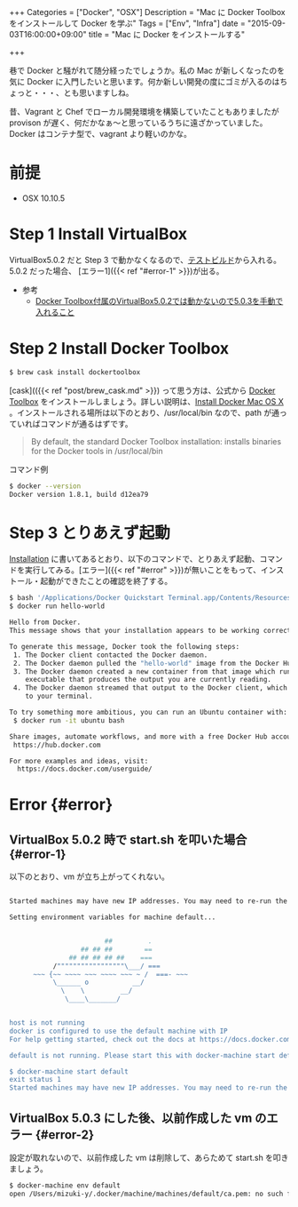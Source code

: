 +++
Categories = ["Docker", "OSX"]
Description = "Mac に Docker Toolbox をインストールして Docker を学ぶ"
Tags = ["Env", "Infra"]
date = "2015-09-03T16:00:00+09:00"
title = "Mac に Docker をインストールする"

+++

巷で Docker と騒がれて随分経ったでしょうか。私の Mac が新しくなったのを気に Docker に入門したいと思います。何か新しい開発の度にゴミが入るのはちょっと・・・、とも思いますしね。

昔、Vagrant と Chef でローカル開発環境を構築していたこともありましたが provison が遅く、何だかなぁ〜と思っているうちに遠ざかっていました。Docker はコンテナ型で、vagrant より軽いのかな。

<!--more-->

# 前提

- OSX 10.10.5

# Step 1 Install VirtualBox

VirtualBox5.0.2 だと Step 3 で動かなくなるので、[テストビルド](https://www.virtualbox.org/wiki/Testbuilds)から入れる。5.0.2 だった場合、 [エラー1]({{< ref "#error-1" >}})が出る。

- 参考
    - [Docker Toolbox付属のVirtualBox5.0.2では動かないので5.0.3を手動で入れること](http://qiita.com/tukiyo3/items/c912fe9e403706964995)

# Step 2 Install Docker Toolbox

~~~bash
$ brew cask install dockertoolbox
~~~

[cask](({{< ref "post/brew_cask.md" >}}) って思う方は、公式から [Docker Toolbox](https://www.docker.com/toolbox) をインストールしましょう。詳しい説明は、[Install Docker Mac OS X](https://docs.docker.com/mac/step_one/) 。インストールされる場所は以下のとおり、/usr/local/bin なので、path が通っていればコマンドが通るはずです。

> By default, the standard Docker Toolbox installation:
>    installs binaries for the Docker tools in /usr/local/bin

コマンド例

~~~bash
$ docker --version
Docker version 1.8.1, build d12ea79
~~~

# Step 3 とりあえず起動

[Installation](http://docs.docker.com/mac/step_one/#step-3-verify-your-installation) に書いてあるとおり、以下のコマンドで、とりあえず起動、コマンドを実行してみる。[エラー]({{< ref "#error" >}})が無いことをもって、インストール・起動ができたことの確認を終了する。

~~~bash
$ bash '/Applications/Docker Quickstart Terminal.app/Contents/Resources/Scripts/start.sh'
$ docker run hello-world

Hello from Docker.
This message shows that your installation appears to be working correctly.

To generate this message, Docker took the following steps:
 1. The Docker client contacted the Docker daemon.
 2. The Docker daemon pulled the "hello-world" image from the Docker Hub.
 3. The Docker daemon created a new container from that image which runs the
    executable that produces the output you are currently reading.
 4. The Docker daemon streamed that output to the Docker client, which sent it
    to your terminal.

To try something more ambitious, you can run an Ubuntu container with:
 $ docker run -it ubuntu bash

Share images, automate workflows, and more with a free Docker Hub account:
 https://hub.docker.com

For more examples and ideas, visit:
  https://docs.docker.com/userguide/
~~~

# Error {#error}

## VirtualBox 5.0.2 時で start.sh を叩いた場合 {#error-1}

以下のとおり、vm が立ち上がってくれない。

~~~bash

Started machines may have new IP addresses. You may need to re-run the `docker-machine env` command.

Setting environment variables for machine default...


                        ##         .
                  ## ## ##        ==
               ## ## ## ## ##    ===
           /"""""""""""""""""\___/ ===
      ~~~ {~~ ~~~~ ~~~ ~~~~ ~~~ ~ /  ===- ~~~
           \______ o           __/
             \    \         __/
              \____\_______/


host is not running
docker is configured to use the default machine with IP
For help getting started, check out the docs at https://docs.docker.com

default is not running. Please start this with docker-machine start default

$ docker-machine start default
exit status 1
Started machines may have new IP addresses. You may need to re-run the `docker-machine env` command.
~~~

## VirtualBox 5.0.3 にした後、以前作成した vm のエラー {#error-2}

設定が取れないので、以前作成した vm は削除して、あらためて start.sh を叩きましょう。

~~~bash
$ docker-machine env default
open /Users/mizuki-y/.docker/machine/machines/default/ca.pem: no such file or directory
~~~
